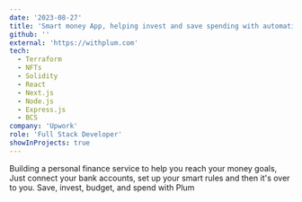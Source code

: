 ```yaml
---
date: '2023-08-27'
title: 'Smart money App, helping invest and save spending with automation'
github: ''
external: 'https://withplum.com'
tech:
  - Terraform
  - NFTs
  - Solidity
  - React
  - Next.js
  - Node.js
  - Express.js
  - BCS
company: 'Upwork'
role: 'Full Stack Developer'
showInProjects: true
---
```


Building a personal finance service to help you reach your money goals, Just connect your bank accounts, set up your smart rules and then it's over to you. Save, invest, budget, and spend with Plum

